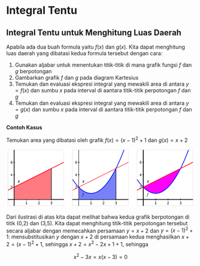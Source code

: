 # Integral Tentu
## Integral Tentu untuk Menghitung Luas Daerah

Apabila ada dua buah formula yaitu $f(x)$ dan $g(x)$. Kita dapat menghitung luas daerah yang dibatasi kedua formula tersebut dengan cara:
1. Gunakan aljabar untuk menentukan titik-titik di mana grafik fungsi $f$ dan $g$ berpotongan
2. Gambarkan grafik $f$ dan $g$ pada diagram Kartesius
3. Temukan dan evaluasi ekspresi integral yang mewakili area di antara $y = f(x)$ dan sumbu $x$ pada interval di aantara titik-titik perpotongan $f$ dan $g$
4. Temukan dan evaluasi ekspresi integral yang mewakili area di antara $y = g(x)$ dan sumbu $x$ pada interval di aantara titik-titik perpotongan $f$ dan $g$

**Contoh Kasus**

Temukan area yang dibatasi oleh grafik $f(x) = (x-1)^2 + 1$ dan $g(x) = x + 2$

![ilustrasi](img/1101.png)

Dari ilustrasi di atas kita dapat melihat bahwa kedua grafik berpotongan di titik (0,2) dan (3,5). Kita dapat menghitung titik-titik perpotongan tersebut secara aljabar dengan memecahkan persamaan $y=x+2$ dan $y=(x-1)^2+1$: mensubstitusikan $y$ dengan $x+2$ di persamaan kedua menghasilkan $x+2=(x-1)^2+1$, sehingga $x+2 = x^2 - 2x + 1 + 1$, sehingga

$$x^2 - 3x = x(x-3) = 0$$


